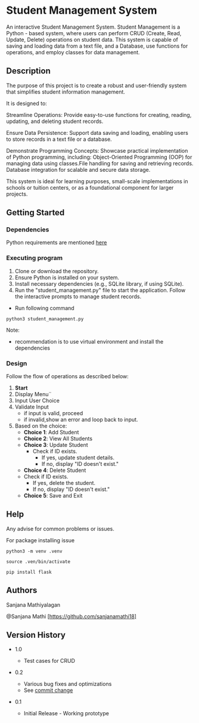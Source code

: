 # Student Management System

An interactive Student Management System.
Student Management is a Python - based system, where users can perform CRUD (Create, Read, Update, Delete) operations on student data. This system is capable of saving and loading data from a text file, and a Database, use functions for operations, and employ classes for data management.

## Description

The purpose of this project is to create a robust and user-friendly system that simplifies student information management. 

It is designed to:

Streamline Operations: Provide easy-to-use functions for creating, reading, updating, and deleting student records.

Ensure Data Persistence: Support data saving and loading, enabling users to store records in a text file or a database.

Demonstrate Programming Concepts: Showcase practical implementation of Python programming, including:
Object-Oriented Programming (OOP) for managing data using classes.File handling for saving and retrieving records.
Database integration for scalable and secure data storage.

This system is ideal for learning purposes, small-scale implementations in schools or tuition centers, or as a foundational component for larger projects.

## Getting Started

### Dependencies

Python requirements are mentioned [here](requirements.txt)

### Executing program
1. Clone or download the repository.
2. Ensure Python is installed on your system.
3. Install necessary dependencies (e.g., SQLite library, if using SQLite).
4. Run the "student_management.py" file to start the application.
Follow the interactive prompts to manage student records.

 - Run following command
 ```  
 python3 student_management.py
```
Note:
- recommendation is to use virtual environment and install the dependencies

### Design

Follow the flow of operations as described below:

1. **Start**
1. Display Menu¨
1. Input User Choice
1. Validate Input
    - if input is valid, proceed
    - if invalid,show an error and loop back to input.
1. Based on the choice:
    - **Choice 1**: Add Student
    - **Choice 2**: View All Students
    - **Choice 3**: Update Student
        - Check if ID exists.
            - If yes, update student details.
            - If no, display "ID doesn't exist."
    - **Choice 4**: Delete Student
    - Check if ID exists.
        - If yes, delete the student.
        - If no, display "ID doesn't exist."
    - **Choice 5**: Save and Exit




## Help

Any advise for common problems or issues.

For package installing issue
```
python3 -m venv .venv

source .ven/bin/activate

pip install flask

```


## Authors

Sanjana Mathiyalagan
 
@Sanjana Mathi [https://github.com/sanjanamathi18]

## Version History
* 1.0 
    * Test cases for CRUD

* 0.2
    * Various bug fixes and optimizations
    * See [commit change]() 
* 0.1
    * Initial Release - Working prototype


